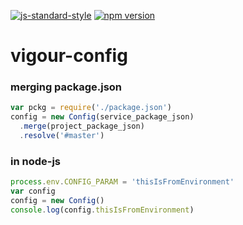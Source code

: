[![js-standard-style](https://img.shields.io/badge/code%20style-standard-brightgreen.svg?style=flat)](https://github.com/feross/standard)
[![npm version](https://badge.fury.io/js/vigour-config.svg)](https://badge.fury.io/js/vigour-config)

# vigour-config


### merging package.json
```javascript
var pckg = require('./package.json')
config = new Config(service_package_json)
  .merge(project_package_json)
  .resolve('#master')
```

### in node-js
```javascript
process.env.CONFIG_PARAM = 'thisIsFromEnvironment'
var config
config = new Config()
console.log(config.thisIsFromEnvironment)
```
